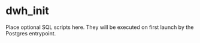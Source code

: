 # dwh_init

Place optional SQL scripts here. They will be executed on first launch by the Postgres entrypoint.
